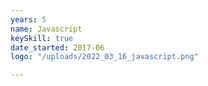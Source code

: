 ```yaml
---
years: 5
name: Javascript
keySkill: true
date_started: 2017-06
logo: "/uploads/2022_03_16_javascript.png"

---
```

